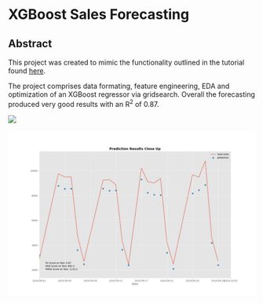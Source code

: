 # XGBoost Sales Forecasting

## Abstract
This project was created to mimic the functionality outlined in the tutorial found [here](https://medium.com/@oemer.aslantas/a-real-world-example-of-predicting-sales-volume-using-xgboost-with-gridsearch-on-a-jupyternotebook-c6587506128d).

The project comprises data formating, feature engineering, EDA and optimization of an XGBoost regressor via gridsearch.  Overall the forecasting produced very good results with an R<sup>2</sup> of 0.87.

![](../XGBoost_Model_Feature_Importance.png)

![](https://github.com/jgalloway42/xgboost_sales_forecast/blob/main/Prediction_Results_Close_Up.png)
